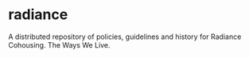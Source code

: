 # radiance
A distributed repository of policies, guidelines and history for Radiance Cohousing. The Ways We Live.
